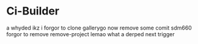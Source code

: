 # Ci-Builder
a
whyded ikz i forgor to clone gallerygo
now remove some comit sdm660
forgor to remove remove-project 
lemao what a derped
next trigger
